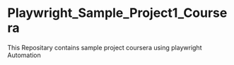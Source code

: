 # Playwright_Sample_Project1_Coursera
This Repositary contains sample project coursera using playwright Automation 
